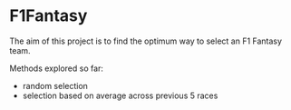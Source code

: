 # F1Fantasy
The aim of this project is to find the optimum way to select an F1 Fantasy team.

Methods explored so far:
* random selection
* selection based on average across previous 5 races
